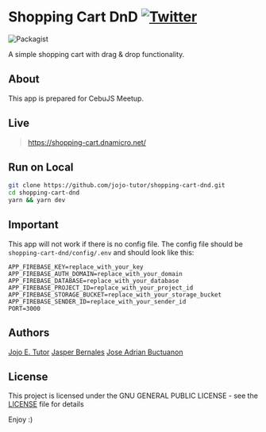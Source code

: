 # Shopping Cart DnD [![Twitter](https://img.shields.io/twitter/url/https/github.com/jojo-tutor/react-error-handler.svg?style=social)](https://twitter.com/intent/tweet?text=ShoppingCartDnD:&url=https%3A%2F%2Fgithub.com%2Fjojo-tutor%2Freact-error-handler)

![Packagist](https://img.shields.io/packagist/l/doctrine/orm.svg)


A simple shopping cart with drag & drop functionality.

## About
This app is prepared for CebuJS Meetup.

## Live
 > https://shopping-cart.dnamicro.net/

## Run on Local
```sh
git clone https://github.com/jojo-tutor/shopping-cart-dnd.git
cd shopping-cart-dnd
yarn && yarn dev
```
## Important
This app will not work if there is no config file. The config file should be `shopping-cart-dnd/config/.env` and should look like this:
```env
APP_FIREBASE_KEY=replace_with_your_key
APP_FIREBASE_AUTH_DOMAIN=replace_with_your_domain
APP_FIREBASE_DATABASE=replace_with_your_database
APP_FIREBASE_PROJECT_ID=replace_with_your_project_id
APP_FIREBASE_STORAGE_BUCKET=replace_with_your_storage_bucket
APP_FIREBASE_SENDER_ID=replace_with_your_sender_id
PORT=3000
```

## Authors
[Jojo E. Tutor](https://www.facebook.com/jojo-tutor "View Jojo's FB Profile")
[Jasper Bernales](https://www.facebook.com/bernales95 "View Jasper's FB Profile")
[Jose Adrian Buctuanon](https://www.facebook.com/milkymura "View Jab's FB Profile")

## License
This project is licensed under the GNU GENERAL PUBLIC LICENSE - see the [LICENSE](LICENSE) file for details

Enjoy :)